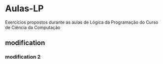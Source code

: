# Aulas-LP
Exercícios propostos durante as aulas de Lógica da Programação do Curso de Ciência da Computação
## modification
### modification 2
